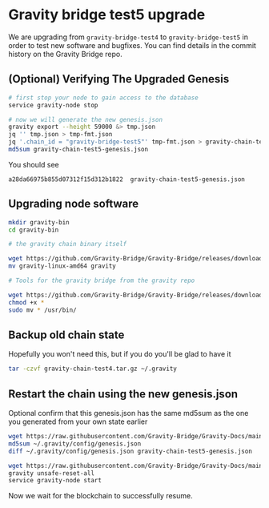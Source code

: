 # Gravity bridge test5 upgrade

We are upgrading from `gravity-bridge-test4` to `gravity-bridge-test5` in order to test new software and bugfixes. You can find details in the commit history
on the Gravity Bridge repo.

## (Optional) Verifying The Upgraded Genesis

```bash
# first stop your node to gain access to the database
service gravity-node stop

# now we will generate the new genesis.json
gravity export --height 59000 &> tmp.json
jq '' tmp.json > tmp-fmt.json
jq '.chain_id = "gravity-bridge-test5"' tmp-fmt.json > gravity-chain-test5-genesis.json
md5sum gravity-chain-test5-genesis.json
```

You should see

```text
a28da66975b855d07312f15d312b1822  gravity-chain-test5-genesis.json
```

## Upgrading node software

```bash
mkdir gravity-bin
cd gravity-bin

# the gravity chain binary itself

wget https://github.com/Gravity-Bridge/Gravity-Bridge/releases/download/v1.0.7/gravity-linux-amd64
mv gravity-linux-amd64 gravity

# Tools for the gravity bridge from the gravity repo

wget https://github.com/Gravity-Bridge/Gravity-Bridge/releases/download/v1.0.7/gbt
chmod +x *
sudo mv * /usr/bin/
```

## Backup old chain state

Hopefully you won't need this, but if you do you'll be glad to have it

```bash
tar -czvf gravity-chain-test4.tar.gz ~/.gravity
```

## Restart the chain using the new genesis.json

Optional confirm that this genesis.json has the same md5sum as the one you generated from your own state earlier

```bash
wget https://raw.githubusercontent.com/Gravity-Bridge/Gravity-Docs/main/genesis.json -O ~/.gravity/config/genesis.json
md5sum ~/.gravity/config/genesis.json
diff ~/.gravity/config/genesis.json gravity-chain-test5-genesis.json
```

```bash
wget https://raw.githubusercontent.com/Gravity-Bridge/Gravity-Docs/main/genesis.json -O ~/.gravity/config/genesis.json
gravity unsafe-reset-all
service gravity-node start
```

Now we wait for the blockchain to successfully resume.
